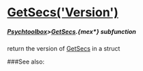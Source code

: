 # [GetSecs('Version')](GetSecs-Version) 
##### [Psychtoolbox](Pyschtoolbox)>[GetSecs](GetSecs).{mex*} subfunction


return the version of [GetSecs](GetSecs) in a struct  


###See also:

